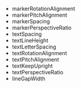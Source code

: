 * markerRotationAlignment
* markerPitchAlignment
* markerSpacing
* markerPerspectiveRatio
* textSpacing
* textLineHeight
* textLetterSpacing
* textRotationAlignment
* textPitchAlignment
* textKeepUpright
* textPerspectiveRatio
* lineGapWidth
